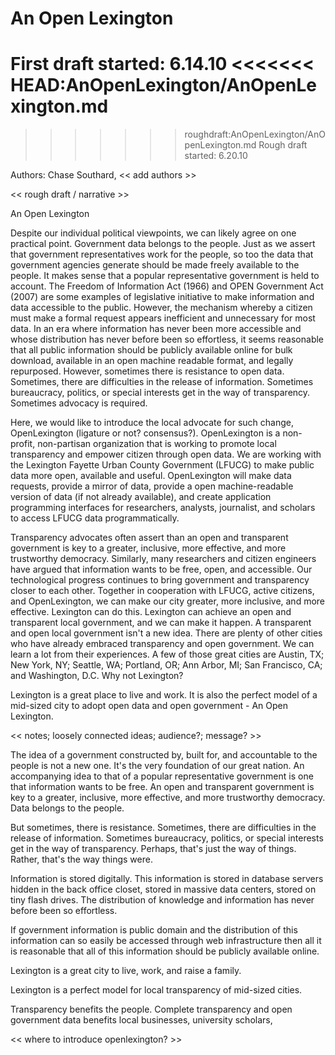 # An Open Lexington

First draft started: 6.14.10
<<<<<<< HEAD:AnOpenLexington/AnOpenLexington.md
=======

>>>>>>> roughdraft:AnOpenLexington/AnOpenLexington.md
Rough draft started: 6.20.10

Authors: Chase Southard, << add authors >>

<< rough draft / narrative >>

An Open Lexington

Despite our individual political viewpoints, we can likely agree on one practical point. Government data belongs to the people. Just as we assert that government representatives work for the people, so too the data that government agencies generate should be made freely available to the people. It makes sense that a popular representative government is held to account. The Freedom of Information Act (1966) and OPEN Government Act (2007) are some examples of legislative initiative to make information and data accessible to the public. However, the mechanism whereby a citizen must make a formal request appears inefficient and unnecessary for most data. In an era where information has never been more accessible and whose distribution has never before been so effortless, it seems reasonable that all public information should be publicly available online for bulk download, available in an open machine readable format, and legally repurposed. However, sometimes there is resistance to open data. Sometimes, there are difficulties in the release of information. Sometimes bureaucracy, politics, or special interests get in the way of transparency. Sometimes advocacy is required.

Here, we would like to introduce the local advocate for such change, OpenLexington (ligature or not? consensus?). OpenLexington is a non-profit, non-partisan organization that is working to promote local transparency and empower citizen through open data. We are working with the Lexington Fayette Urban County Government (LFUCG) to make public data more open, available and useful. OpenLexington will make data requests, provide a mirror of data, provide a open machine-readable version of data (if not already available), and create application programming interfaces for researchers, analysts, journalist, and scholars to access LFUCG data programmatically. 

Transparency advocates often assert than an open and transparent government is key to a greater, inclusive, more effective, and more trustworthy democracy. Similarly, many researchers and citizen engineers have argued that information wants to be free, open, and accessible. Our technological progress continues to bring government and transparency closer to each other. Together in cooperation with LFUCG, active citizens, and OpenLexington, we can make our city greater, more inclusive, and more effective. Lexington can do this. Lexington can achieve an open and transparent local government, and we can make it happen. A transparent and open local government isn't a new idea. There are plenty of other cities who have already embraced transparency and open government. We can learn a lot from their experiences. A few of those great cities are Austin, TX; New York, NY; Seattle, WA; Portland, OR; Ann Arbor, MI; San Francisco, CA; and Washington, D.C. Why not Lexington?

Lexington is a great place to live and work. It is also the perfect model of a mid-sized city to adopt open data and open government - An Open Lexington. 




<< notes; loosely connected ideas; audience?; message? >>

The idea of a government constructed by, built for, and accountable to the people is not a new one. It's the very foundation of our great nation. An accompanying idea to that of a popular representative government is one that information wants to be free. An open and transparent government is key to a greater, inclusive, more effective, and more trustworthy democracy. Data belongs to the people.

But sometimes, there is resistance. Sometimes, there are difficulties in the release of information. Sometimes bureaucracy, politics, or special interests get in the way of transparency. Perhaps, that's just the way of things. Rather, that's the way things were. 

Information is stored digitally. This information is stored in database servers hidden in the back office closet, stored in massive data centers, stored on tiny flash drives. The distribution of knowledge and information has never before been so effortless. 

If government information is public domain and the distribution of this information can so easily be accessed through web infrastructure then all it is reasonable that all of this information should be publicly available online.

Lexington is a great city to live, work, and raise a family. 

Lexington is a perfect model for local transparency of mid-sized cities.

Transparency benefits the people. Complete transparency and open government data benefits local businesses, university scholars, 

<< where to introduce openlexington? >>
